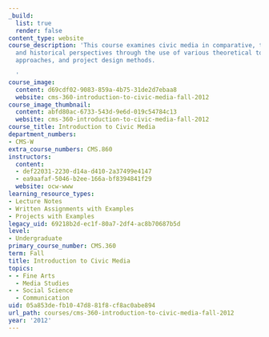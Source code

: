 ```yaml
---
_build:
  list: true
  render: false
content_type: website
course_description: 'This course examines civic media in comparative, transnational
  and historical perspectives through the use of various theoretical tools, research
  approaches, and project design methods.

  '
course_image:
  content: d69cdf02-9083-859a-4b75-31de2d7ebaa8
  website: cms-360-introduction-to-civic-media-fall-2012
course_image_thumbnail:
  content: abfd80ac-6733-543d-9e6d-019c54784c13
  website: cms-360-introduction-to-civic-media-fall-2012
course_title: Introduction to Civic Media
department_numbers:
- CMS-W
extra_course_numbers: CMS.860
instructors:
  content:
  - def22031-2230-d14a-d410-2a37499e4147
  - ea9aafaf-5046-b2ee-166a-bf8394841f29
  website: ocw-www
learning_resource_types:
- Lecture Notes
- Written Assignments with Examples
- Projects with Examples
legacy_uid: 69218b2d-ec1f-80a7-2df4-ac8b70687b5d
level:
- Undergraduate
primary_course_number: CMS.360
term: Fall
title: Introduction to Civic Media
topics:
- - Fine Arts
  - Media Studies
- - Social Science
  - Communication
uid: 05a853de-fb10-47d8-81f8-cf8ac0abe894
url_path: courses/cms-360-introduction-to-civic-media-fall-2012
year: '2012'
---
```

